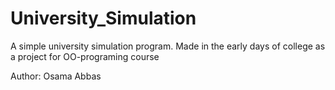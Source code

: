 # University_Simulation
A simple university simulation program. Made in the early days of college as a project for OO-programing course

Author:
Osama Abbas
